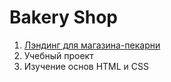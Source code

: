 # Bakery Shop

1. [Лэндинг для магазина-пекарни]([https://pages.github.com/](https://christinagoncharova.github.io/Bakery/))
2. Учебный проект
3. Изучение основ HTML и CSS

